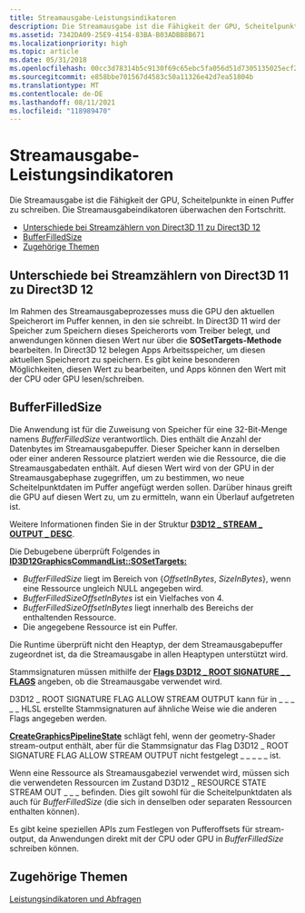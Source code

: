 ```yaml
---
title: Streamausgabe-Leistungsindikatoren
description: Die Streamausgabe ist die Fähigkeit der GPU, Scheitelpunkte in einen Puffer zu schreiben. Die Streamausgabeindikatoren überwachen den Fortschritt.
ms.assetid: 7342DA09-25E9-4154-83BA-B03ADBB8B671
ms.localizationpriority: high
ms.topic: article
ms.date: 05/31/2018
ms.openlocfilehash: 00cc3d78314b5c9130f69c65ebc5fa056d51d7305135025ecf2e4329ecbe6350
ms.sourcegitcommit: e858bbe701567d4583c50a11326e42d7ea51804b
ms.translationtype: MT
ms.contentlocale: de-DE
ms.lasthandoff: 08/11/2021
ms.locfileid: "118989470"
---
```

# <a name="stream-output-counters"></a>Streamausgabe-Leistungsindikatoren

Die Streamausgabe ist die Fähigkeit der GPU, Scheitelpunkte in einen Puffer zu schreiben. Die Streamausgabeindikatoren überwachen den Fortschritt.

-   [Unterschiede bei Streamzählern von Direct3D 11 zu Direct3D 12](#differences-in-stream-counters-from-direct3d-11-to-direct3d-12)
-   [BufferFilledSize](#bufferfilledsize)
-   [Zugehörige Themen](#related-topics)

## <a name="differences-in-stream-counters-from-direct3d-11-to-direct3d-12"></a>Unterschiede bei Streamzählern von Direct3D 11 zu Direct3D 12

Im Rahmen des Streamausgabeprozesses muss die GPU den aktuellen Speicherort im Puffer kennen, in den sie schreibt. In Direct3D 11 wird der Speicher zum Speichern dieses Speicherorts vom Treiber belegt, und anwendungen können diesen Wert nur über die **SOSetTargets-Methode** bearbeiten. In Direct3D 12 belegen Apps Arbeitsspeicher, um diesen aktuellen Speicherort zu speichern. Es gibt keine besonderen Möglichkeiten, diesen Wert zu bearbeiten, und Apps können den Wert mit der CPU oder GPU lesen/schreiben.

## <a name="bufferfilledsize"></a>BufferFilledSize

Die Anwendung ist für die Zuweisung von Speicher für eine 32-Bit-Menge namens *BufferFilledSize* verantwortlich. Dies enthält die Anzahl der Datenbytes im Streamausgabepuffer. Dieser Speicher kann in derselben oder einer anderen Ressource platziert werden wie die Ressource, die die Streamausgabedaten enthält. Auf diesen Wert wird von der GPU in der Streamausgabephase zugegriffen, um zu bestimmen, wo neue Scheitelpunktdaten im Puffer angefügt werden sollen. Darüber hinaus greift die GPU auf diesen Wert zu, um zu ermitteln, wann ein Überlauf aufgetreten ist.

Weitere Informationen finden Sie in der Struktur [**D3D12 \_ STREAM \_ OUTPUT \_ DESC**](/windows/desktop/api/d3d12/ns-d3d12-d3d12_stream_output_desc).

Die Debugebene überprüft Folgendes in [**ID3D12GraphicsCommandList::SOSetTargets:**](/windows/desktop/api/d3d12/nf-d3d12-id3d12graphicscommandlist-sosettargets)

-   *BufferFilledSize* liegt im Bereich von {*OffsetInBytes*, *SizeInBytes*}, wenn eine Ressource ungleich NULL angegeben wird.
-   *BufferFilledSizeOffsetInBytes* ist ein Vielfaches von 4.
-   *BufferFilledSizeOffsetInBytes* liegt innerhalb des Bereichs der enthaltenden Ressource.
-   Die angegebene Ressource ist ein Puffer.

Die Runtime überprüft nicht den Heaptyp, der dem Streamausgabepuffer zugeordnet ist, da die Streamausgabe in allen Heaptypen unterstützt wird.

Stammsignaturen müssen mithilfe der [**Flags D3D12 \_ ROOT SIGNATURE \_ \_ FLAGS**](/windows/desktop/api/d3d12/ne-d3d12-d3d12_root_signature_flags) angeben, ob die Streamausgabe verwendet wird.

D3D12 \_ ROOT SIGNATURE FLAG ALLOW STREAM OUTPUT kann für in \_ \_ \_ \_ \_ HLSL erstellte Stammsignaturen auf ähnliche Weise wie die anderen Flags angegeben werden.

[**CreateGraphicsPipelineState**](/windows/desktop/api/d3d12/nf-d3d12-id3d12device-creategraphicspipelinestate) schlägt fehl, wenn der geometry-Shader stream-output enthält, aber für die Stammsignatur das Flag D3D12 \_ ROOT SIGNATURE FLAG ALLOW STREAM OUTPUT nicht festgelegt \_ \_ \_ \_ \_ ist.

Wenn eine Ressource als Streamausgabeziel verwendet wird, müssen sich die verwendeten Ressourcen im Zustand D3D12 \_ RESOURCE STATE STREAM OUT \_ \_ \_ befinden. Dies gilt sowohl für die Scheitelpunktdaten als auch für *BufferFilledSize* (die sich in denselben oder separaten Ressourcen enthalten können).

Es gibt keine speziellen APIs zum Festlegen von Pufferoffsets für stream-output, da Anwendungen direkt mit der CPU oder GPU in *BufferFilledSize* schreiben können.

## <a name="related-topics"></a>Zugehörige Themen

<dl> <dt>

[Leistungsindikatoren und Abfragen](counters-and-queries.md)
</dt> </dl>

 

 




